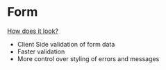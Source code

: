 # Form

[How does it look?]()

- Client Side validation of form data
- Faster validation
- More control over styling of errors and messages